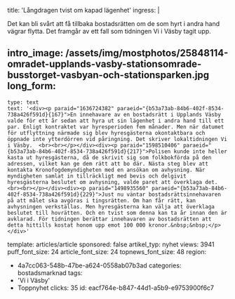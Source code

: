 title: 'Långdragen tvist om kapad lägenhet'
ingress: |
  <p><span class="TextRun SCXW51406335"><span class="NormalTextRun SCXW51406335">Det kan bli svårt att få tillbaka bostadsrätten om de som hyrt i andra hand vägrar flytta. Det framgår av ett fall som tidningen Vi i Väsby tagit upp. </span></span>
  </p>
  
intro_image: /assets/img/mostphotos/25848114-omradet-upplands-vasby-stationsomrade-busstorget-vasbyan-och-stationsparken.jpg
long_form:
  -
    type: text
    text: '<div><p paraid="1636724382" paraeid="{b53a73ab-84b6-402f-8534-738a426f591d}{167}">En innehavare av en bostadsrätt i Upplands Väsby valde för ett år sedan att hyra ut sin lägenhet i andra hand till ett par. Enligt kontraktet var hyresperioden fem månader. Men när datumet för utflyttning närmade sig blev hyresgästerna okontaktbara och öppnade inte ytterdörren vid påringning. Det skriver lokaltidningen Vi i Väsby.  <br><br></p></div><div><p paraid="1598510406" paraeid="{b53a73ab-84b6-402f-8534-738a426f591d}{217}">Polisen kunde inte heller kasta ut hyresgästerna, då de skrivit sig som folkbokförda på den adressen, vilket kan ge dem rätt att bo där. Nästa steg blev att kontakta Kronofogdemyndigheten med en ansökan om avhysning. När myndigheten samlat in tillräckligt med bevis och delgivit hyresgästerna beslutet om avhysning, valde paret att överklaga det.<br><br></p></div><div><p paraid="1498935560" paraeid="{b53a73ab-84b6-402f-8534-738a426f591d}{229}">Just nu väntar bostadsrättsinnehavaren på att målet ska avgöras i tingsrätten. Om han får rätt, kan avhysningen verkställas. Men hyresgästerna kan välja att överklaga beslutet till hovrätten. Och en tvist som denna kan ta år innan den är avklarad. För tidningen berättar innehavaren av bostadsrätten att detta hittills kostat honom upp emot 100 000 kronor.&nbsp;&nbsp;</p></div>'
template: articles/article
sponsored: false
artikel_typ: nyhet
views: 3941
puff_font_size: 24
article_font_size: 24
topnews_font_size: 48
region:
  - 4a7cc063-548b-47be-a624-0558ab07b3ad
categories: bostadsmarknad
tags:
  - 'Vi i Väsby'
  - Toppnyhet
clicks: 35
id: eacf764e-b847-44d1-a5b9-e9753900f6c7
